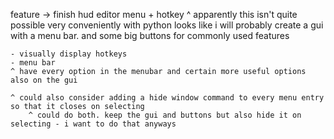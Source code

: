 feature -> finish hud editor menu + hotkey
	^ apparently this isn't quite possible very conveniently with python
	looks like i will probably create a gui with a menu bar. and some big buttons for commonly used features

	- visually display hotkeys
	- menu bar
	^ have every option in the menubar and certain more useful options also on the gui

	^ could also consider adding a hide window command to every menu entry so that it closes on selecting
		^ could do both. keep the gui and buttons but also hide it on selecting - i want to do that anyways